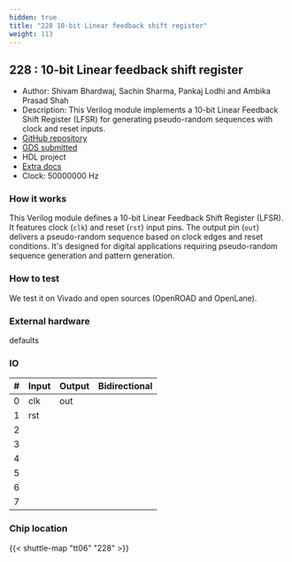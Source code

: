 ```yaml
---
hidden: true
title: "228 10-bit Linear feedback shift register"
weight: 113
---
```


## 228 : 10-bit Linear feedback shift register

* Author: Shivam Bhardwaj, Sachin Sharma, Pankaj Lodhi and Ambika Prasad Shah
* Description: This Verilog module implements a 10-bit Linear Feedback Shift Register (LFSR) for generating pseudo-random sequences with clock and reset inputs.
* [GitHub repository](https://github.com/beaprog/tt06-LFSR)
* [GDS submitted](https://github.com/beaprog/tt06-LFSR/actions/runs/8649458875)
* HDL project
* [Extra docs]()
* Clock: 50000000 Hz

<!---

This file is used to generate your project datasheet. Please fill in the information below and delete any unused
sections.

You can also include images in this folder and reference them in the markdown. Each image must be less than
512 kb in size, and the combined size of all images must be less than 1 MB.
-->


### How it works

This Verilog module defines a 10-bit Linear Feedback Shift Register (LFSR). It features clock (`clk`) and reset (`rst`) input pins. The output pin (`out`) delivers a pseudo-random sequence based on clock edges and reset conditions. It's designed for digital applications requiring pseudo-random sequence generation and pattern generation.

### How to test

We test it on Vivado and open sources (OpenROAD and OpenLane).

### External hardware

defaults


### IO

| #             | Input    | Output   | Bidirectional   |
| ------------- | -------- | -------- | --------------- |
| 0 | clk  | out  |         |
| 1 | rst  |   |         |
| 2 |   |   |         |
| 3 |   |   |         |
| 4 |   |   |         |
| 5 |   |   |         |
| 6 |   |   |         |
| 7 |   |   |         |


### Chip location

{{< shuttle-map "tt06" "228" >}}
